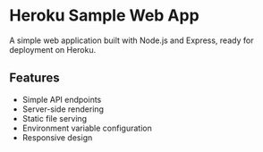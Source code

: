 # Heroku Sample Web App

A simple web application built with Node.js and Express, ready for deployment on Heroku.

## Features

- Simple API endpoints
- Server-side rendering
- Static file serving
- Environment variable configuration
- Responsive design
